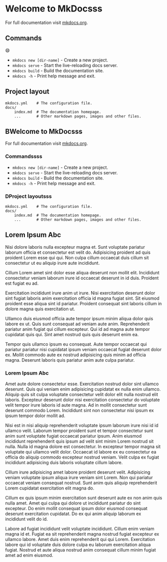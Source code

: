 # Welcome to MkDocsss

For full documentation visit [mkdocs.org](https://www.mkdocs.org).

## Commands 
:smile: 

* `mkdocs new [dir-name]` - Create a new project.
* `mkdocs serve` - Start the live-reloading docs server.
* `mkdocs build` - Build the documentation site.
* `mkdocs -h` - Print help message and exit.

## Project layout

    mkdocs.yml    # The configuration file.
    docs/
        index.md  # The documentation homepage.
        ...       # Other markdown pages, images and other files.

## BWelcome to MkDocsss

For full documentation visit [mkdocs.org](https://www.mkdocs.org).

### Commandssss

* `mkdocs new [dir-name]` - Create a new project.
* `mkdocs serve` - Start the live-reloading docs server.
* `mkdocs build` - Build the documentation site.
* `mkdocs -h` - Print help message and exit.

### DProject layoutsss

    mkdocs.yml    # The configuration file.
    docs/
        index.md  # The documentation homepage.
        ...       # Other markdown pages, images and other files.

## Lorem Ipsum Abc

Nisi dolore laboris nulla excepteur magna et. Sunt voluptate pariatur laborum officia et consectetur est velit do. Adipisicing proident ad quis proident Lorem esse qui qui. Non culpa cillum occaecat duis cillum sit consectetur ut eu aliquip irure aute incididunt.

Cillum Lorem amet sint dolor esse aliqua deserunt non mollit elit. Incididunt consectetur veniam laborum irure id occaecat deserunt in id duis. Proident est fugiat eu ad.

Exercitation incididunt irure anim ut irure. Nisi exercitation deserunt dolor sint fugiat laboris anim exercitation officia id magna fugiat sint. Sit eiusmod proident esse aliqua sint id pariatur. Proident consequat sint laboris cillum in dolore magna quis exercitation ut.

Ullamco duis eiusmod officia aute tempor ipsum minim aliqua dolor quis labore ex ut. Quis sunt consequat ad veniam aute anim. Reprehenderit pariatur anim fugiat qui cillum excepteur. Qui id ad magna aute tempor cupidatat quis qui. Sint amet nostrud quis quis deserunt enim ea.

Tempor quis ullamco ipsum eu consequat. Aute tempor occaecat qui pariatur pariatur nisi cupidatat ipsum veniam occaecat fugiat deserunt dolor ex. Mollit commodo aute ex nostrud adipisicing quis minim ad officia magna. Deserunt laboris quis pariatur anim aute culpa pariatur.

### Lorem Ipsum Abc


Amet aute dolore consectetur esse. Exercitation nostrud dolor sint ullamco deserunt. Quis qui veniam enim adipisicing cupidatat ex nulla enim ullamco. Aliquip quis sit culpa voluptate consectetur velit dolor elit nulla nostrud elit laboris. Excepteur deserunt dolor nisi exercitation consectetur do voluptate velit tempor irure laboris id aute magna. Ad in mollit consectetur sunt deserunt commodo Lorem. Incididunt sint non consectetur nisi ipsum ex ipsum tempor dolor mollit ad.

Nisi est in nisi aliquip reprehenderit voluptate ipsum laborum irure nisi id id ullamco velit. Laborum tempor proident sunt et tempor consectetur sunt anim sunt voluptate fugiat occaecat pariatur ipsum. Anim eiusmod incididunt reprehenderit quis ipsum ad velit sint minim Lorem nostrud sit nulla. Nulla id magna dolore est consectetur. In excepteur tempor magna sit voluptate qui ullamco velit dolor. Occaecat id labore ex eu consectetur ea officia do aliquip commodo excepteur nostrud veniam. Velit culpa ex fugiat incididunt adipisicing duis laboris voluptate cillum labore.

Cillum irure adipisicing amet labore proident deserunt velit. Adipisicing veniam voluptate ipsum aliqua irure veniam sint Lorem. Non qui pariatur occaecat veniam consequat nostrud. Sunt anim quis aliquip reprehenderit Lorem cupidatat exercitation elit magna do.

Cillum ex quis ipsum minim exercitation sunt deserunt aute ex non anim quis nulla amet. Amet qui culpa qui dolore ut incididunt pariatur do sint excepteur. Do enim mollit consequat ipsum dolor eiusmod consequat deserunt exercitation cupidatat. Do ex qui anim aliquip laborum ex incididunt velit do id.

Labore ad fugiat incididunt velit voluptate incididunt. Cillum enim veniam magna id et. Fugiat ea sit reprehenderit magna nostrud fugiat excepteur ex ullamco labore. Amet duis enim reprehenderit qui qui Lorem. Exercitation labore qui id voluptate duis dolore culpa eu laborum exercitation aliqua fugiat. Nostrud et aute aliqua nostrud anim consequat cillum minim fugiat amet ad enim eiusmod.